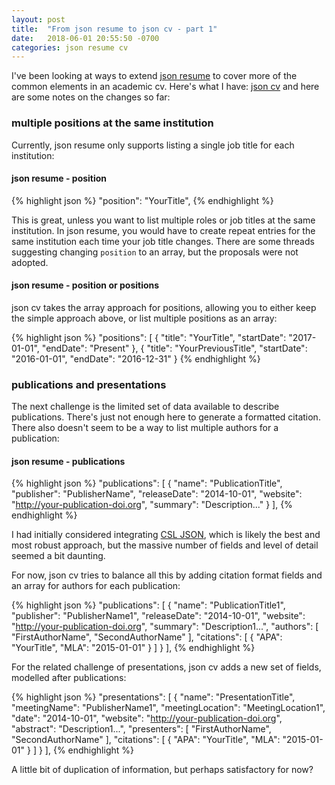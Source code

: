```yaml
---
layout: post
title:  "From json resume to json cv - part 1"
date:   2018-06-01 20:55:50 -0700
categories: json resume cv
---
```

I've been looking at ways to extend [json resume](https://jsonresume.org/) to cover more of the common elements in an academic cv. Here's what I have: [json cv](https://github.com/dmcwo/dmcwo/blob/gh-pages/_data/cv.json) and here are some notes on the changes so far:

### multiple positions at the same institution

Currently, json resume only supports listing a single job title for each institution:

#### json resume - position
{% highlight json %}
"position": "YourTitle",
{% endhighlight %}

This is great, unless you want to list multiple roles or job titles at the same institution. In json resume, you would have to create repeat entries for the same institution each time your job title changes. There are some threads suggesting changing `position` to an array, but the proposals were not adopted.

#### json resume - position or positions
json cv takes the array approach for positions, allowing you to either keep the simple approach above, or list multiple positions as an array:

{% highlight json %}
"positions": [
    {
	"title": "YourTitle",
	"startDate": "2017-01-01",
	"endDate": "Present"
    },
    {
	"title": "YourPreviousTitle",
	"startDate": "2016-01-01",
	"endDate": "2016-12-31"
    }
{% endhighlight %}

### publications and presentations
The next challenge is the limited set of data available to describe publications. There's just not enough here to generate a formatted citation. There also doesn't seem to be a way to list multiple authors for a publication:

#### json resume - publications
{% highlight json %}
"publications": [
	{
	"name": "PublicationTitle",
	"publisher": "PublisherName",
	"releaseDate": "2014-10-01",
	"website": "http://your-publication-doi.org",
	"summary": "Description..."
	}
],
{% endhighlight %}

I had initially considered integrating [CSL JSON](https://citationstyles.org/), which is likely the best and most robust approach, but the massive number of fields and level of detail seemed a bit daunting.

For now, json cv tries to balance all this by adding citation format fields and an array for authors for each publication:

{% highlight json %}
"publications": [
		{
        "name": "PublicationTitle1",
		"publisher": "PublisherName1",
		"releaseDate": "2014-10-01",
		"website": "http://your-publication-doi.org",
		"summary": "Description1...",
		"authors": [
		    "FirstAuthorName",
            "SecondAuthorName"
        ],
		"citations": [
		  {
          "APA": "YourTitle",
		  "MLA": "2015-01-01"
		  }
        ]
		}
],
{% endhighlight %}

For the related challenge of presentations, json cv adds a new set of fields, modelled after publications:

{% highlight json %}
"presentations": [
		{
        "name": "PresentationTitle",
		"meetingName": "PublisherName1",
		"meetingLocation": "MeetingLocation1",
		"date": "2014-10-01",
		"website": "http://your-publication-doi.org",
		"abstract": "Description1...",
		"presenters": [
            "FirstAuthorName",
			"SecondAuthorName"
        ],
		"citations": [
		{
			"APA": "YourTitle",
			"MLA": "2015-01-01"
		}
        ]
		}
],
{% endhighlight %}

A little bit of duplication of information, but perhaps satisfactory for now?